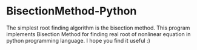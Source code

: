 # BisectionMethod-Python
The simplest root finding algorithm is the bisection method. This program implements Bisection Method for finding real root of nonlinear equation in python programming language. 
I hope you find it useful :)
